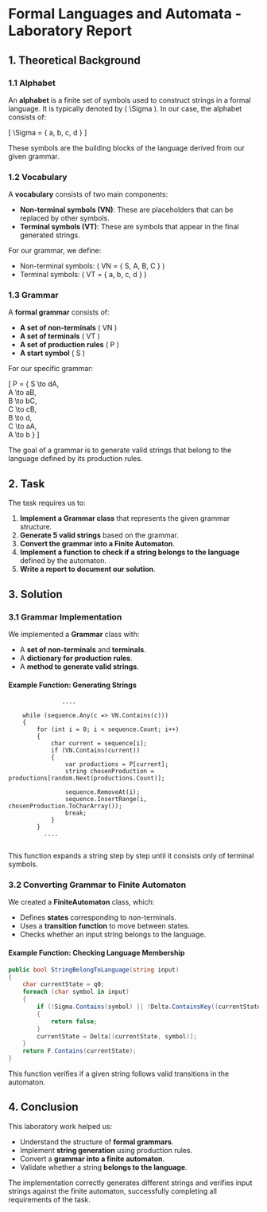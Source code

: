 # Formal Languages and Automata - Laboratory Report

## 1. Theoretical Background

### 1.1 Alphabet
An **alphabet** is a finite set of symbols used to construct strings in a formal language. It is typically denoted by \( \Sigma \). In our case, the alphabet consists of:

\[ \Sigma = \{ a, b, c, d \} \]

These symbols are the building blocks of the language derived from our given grammar.

### 1.2 Vocabulary
A **vocabulary** consists of two main components:
- **Non-terminal symbols (VN)**: These are placeholders that can be replaced by other symbols. 
- **Terminal symbols (VT)**: These are symbols that appear in the final generated strings.

For our grammar, we define:
- Non-terminal symbols: \( VN = \{ S, A, B, C \} \)
- Terminal symbols: \( VT = \{ a, b, c, d \} \)

### 1.3 Grammar
A **formal grammar** consists of:
- **A set of non-terminals** \( VN \)
- **A set of terminals** \( VT \)
- **A set of production rules** \( P \)
- **A start symbol** \( S \)

For our specific grammar:

\[
P = \{
S \to dA,\
A \to aB,\
B \to bC,\
C \to cB,\
B \to d,\
C \to aA,\
A \to b
\}
\]

The goal of a grammar is to generate valid strings that belong to the language defined by its production rules.

## 2. Task

The task requires us to:
1. **Implement a Grammar class** that represents the given grammar structure.
2. **Generate 5 valid strings** based on the grammar.
3. **Convert the grammar into a Finite Automaton**.
4. **Implement a function to check if a string belongs to the language** defined by the automaton.
5. **Write a report to document our solution**.

## 3. Solution

### 3.1 Grammar Implementation
We implemented a **Grammar** class with:
- A **set of non-terminals** and **terminals**.
- A **dictionary for production rules**.
- A **method to generate valid strings**.

#### Example Function: Generating Strings
```
               ....

    while (sequence.Any(c => VN.Contains(c)))
    {
        for (int i = 0; i < sequence.Count; i++)
        {
            char current = sequence[i];
            if (VN.Contains(current))
            {
                var productions = P[current];
                string chosenProduction = productions[random.Next(productions.Count)];

                sequence.RemoveAt(i);
                sequence.InsertRange(i, chosenProduction.ToCharArray());
                break;
            }
        }
          ....
 
```
This function expands a string step by step until it consists only of terminal symbols.

### 3.2 Converting Grammar to Finite Automaton
We created a **FiniteAutomaton** class, which:
- Defines **states** corresponding to non-terminals.
- Uses a **transition function** to move between states.
- Checks whether an input string belongs to the language.

#### Example Function: Checking Language Membership
```csharp
public bool StringBelongToLanguage(string input)
{
    char currentState = q0;
    foreach (char symbol in input)
    {
        if (!Sigma.Contains(symbol) || !Delta.ContainsKey((currentState, symbol)))
        {
            return false;
        }
        currentState = Delta[(currentState, symbol)];
    }
    return F.Contains(currentState);
}
```
This function verifies if a given string follows valid transitions in the automaton.

## 4. Conclusion
This laboratory work helped us:
- Understand the structure of **formal grammars**.
- Implement **string generation** using production rules.
- Convert a **grammar into a finite automaton**.
- Validate whether a string **belongs to the language**.

The implementation correctly generates different strings and verifies input strings against the finite automaton, successfully completing all requirements of the task.